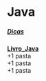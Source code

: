 #  Java
##### [Dicas](https://raullesteves.medium.com/github-como-fazer-um-readme-md-bonit%C3%A3o-c85c8f154f8)

[**Livro_Java**](https://github.com/olimpiogilberto/Java/tree/master/Certifica%C3%A7%C3%A3o/Livro_Java)  
+1 pasta   
+1 pasta  
+1 pasta  
